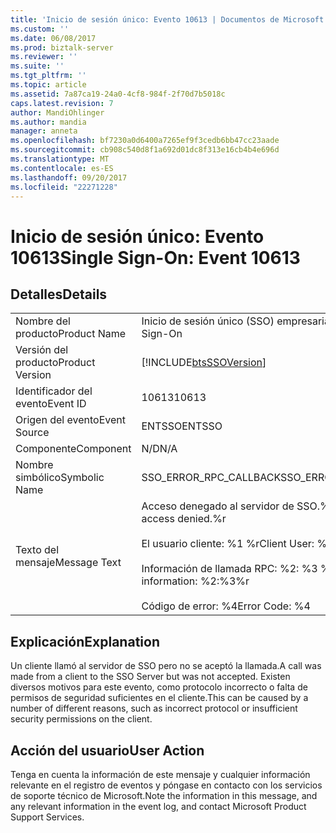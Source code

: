 ```yaml
---
title: 'Inicio de sesión único: Evento 10613 | Documentos de Microsoft'
ms.custom: ''
ms.date: 06/08/2017
ms.prod: biztalk-server
ms.reviewer: ''
ms.suite: ''
ms.tgt_pltfrm: ''
ms.topic: article
ms.assetid: 7a87ca19-24a0-4cf8-984f-2f70d7b5018c
caps.latest.revision: 7
author: MandiOhlinger
ms.author: mandia
manager: anneta
ms.openlocfilehash: bf7230a0d6400a7265ef9f3cedb6bb47cc23aade
ms.sourcegitcommit: cb908c540d8f1a692d01dc8f313e16cb4b4e696d
ms.translationtype: MT
ms.contentlocale: es-ES
ms.lasthandoff: 09/20/2017
ms.locfileid: "22271228"
---
```

# <a name="single-sign-on-event-10613"></a><span data-ttu-id="d3c17-102">Inicio de sesión único: Evento 10613</span><span class="sxs-lookup"><span data-stu-id="d3c17-102">Single Sign-On: Event 10613</span></span>
## <a name="details"></a><span data-ttu-id="d3c17-103">Detalles</span><span class="sxs-lookup"><span data-stu-id="d3c17-103">Details</span></span>  
  
|||  
|-|-|  
|<span data-ttu-id="d3c17-104">Nombre del producto</span><span class="sxs-lookup"><span data-stu-id="d3c17-104">Product Name</span></span>|<span data-ttu-id="d3c17-105">Inicio de sesión único (SSO) empresarial</span><span class="sxs-lookup"><span data-stu-id="d3c17-105">Enterprise Single Sign-On</span></span>|  
|<span data-ttu-id="d3c17-106">Versión del producto</span><span class="sxs-lookup"><span data-stu-id="d3c17-106">Product Version</span></span>|[!INCLUDE[btsSSOVersion](../includes/btsssoversion-md.md)]|  
|<span data-ttu-id="d3c17-107">Identificador del evento</span><span class="sxs-lookup"><span data-stu-id="d3c17-107">Event ID</span></span>|<span data-ttu-id="d3c17-108">10613</span><span class="sxs-lookup"><span data-stu-id="d3c17-108">10613</span></span>|  
|<span data-ttu-id="d3c17-109">Origen del evento</span><span class="sxs-lookup"><span data-stu-id="d3c17-109">Event Source</span></span>|<span data-ttu-id="d3c17-110">ENTSSO</span><span class="sxs-lookup"><span data-stu-id="d3c17-110">ENTSSO</span></span>|  
|<span data-ttu-id="d3c17-111">Componente</span><span class="sxs-lookup"><span data-stu-id="d3c17-111">Component</span></span>|<span data-ttu-id="d3c17-112">N/D</span><span class="sxs-lookup"><span data-stu-id="d3c17-112">N/A</span></span>|  
|<span data-ttu-id="d3c17-113">Nombre simbólico</span><span class="sxs-lookup"><span data-stu-id="d3c17-113">Symbolic Name</span></span>|<span data-ttu-id="d3c17-114">SSO_ERROR_RPC_CALLBACK</span><span class="sxs-lookup"><span data-stu-id="d3c17-114">SSO_ERROR_RPC_CALLBACK</span></span>|  
|<span data-ttu-id="d3c17-115">Texto del mensaje</span><span class="sxs-lookup"><span data-stu-id="d3c17-115">Message Text</span></span>|<span data-ttu-id="d3c17-116">Acceso denegado al servidor de SSO.%r</span><span class="sxs-lookup"><span data-stu-id="d3c17-116">SSO server access denied.%r</span></span><br /><br /> <span data-ttu-id="d3c17-117">El usuario cliente: %1 %r</span><span class="sxs-lookup"><span data-stu-id="d3c17-117">Client User: %1%r</span></span><br /><br /> <span data-ttu-id="d3c17-118">Información de llamada RPC: %2: %3 %r</span><span class="sxs-lookup"><span data-stu-id="d3c17-118">RPC call information: %2:%3%r</span></span><br /><br /> <span data-ttu-id="d3c17-119">Código de error: %4</span><span class="sxs-lookup"><span data-stu-id="d3c17-119">Error Code: %4</span></span>|  
  
## <a name="explanation"></a><span data-ttu-id="d3c17-120">Explicación</span><span class="sxs-lookup"><span data-stu-id="d3c17-120">Explanation</span></span>  
 <span data-ttu-id="d3c17-121">Un cliente llamó al servidor de SSO pero no se aceptó la llamada.</span><span class="sxs-lookup"><span data-stu-id="d3c17-121">A call was made from a client to the SSO Server but was not accepted.</span></span> <span data-ttu-id="d3c17-122">Existen diversos motivos para este evento, como protocolo incorrecto o falta de permisos de seguridad suficientes en el cliente.</span><span class="sxs-lookup"><span data-stu-id="d3c17-122">This can be caused by a number of different reasons, such as incorrect protocol or insufficient security permissions on the client.</span></span>  
  
## <a name="user-action"></a><span data-ttu-id="d3c17-123">Acción del usuario</span><span class="sxs-lookup"><span data-stu-id="d3c17-123">User Action</span></span>  
 <span data-ttu-id="d3c17-124">Tenga en cuenta la información de este mensaje y cualquier información relevante en el registro de eventos y póngase en contacto con los servicios de soporte técnico de Microsoft.</span><span class="sxs-lookup"><span data-stu-id="d3c17-124">Note the information in this message, and any relevant information in the event log, and contact Microsoft Product Support Services.</span></span>